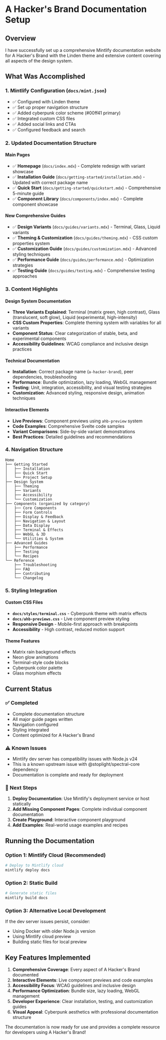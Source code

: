 # A Hacker's Brand Documentation Setup

## Overview

I have successfully set up a comprehensive Mintlify documentation website for A Hacker's Brand with the Linden theme and extensive content covering all aspects of the design system.

## What Was Accomplished

### 1. Mintlify Configuration (`docs/mint.json`)
- ✅ Configured with Linden theme
- ✅ Set up proper navigation structure
- ✅ Added cyberpunk color scheme (#00ff41 primary)
- ✅ Integrated custom CSS files
- ✅ Added social links and CTAs
- ✅ Configured feedback and search

### 2. Updated Documentation Structure

#### Main Pages
- ✅ **Homepage** (`docs/index.mdx`) - Complete redesign with variant showcase
- ✅ **Installation Guide** (`docs/getting-started/installation.mdx`) - Updated with correct package name
- ✅ **Quick Start** (`docs/getting-started/quickstart.mdx`) - Comprehensive 5-minute guide
- ✅ **Component Library** (`docs/components/index.mdx`) - Complete component showcase

#### New Comprehensive Guides
- ✅ **Design Variants** (`docs/guides/variants.mdx`) - Terminal, Glass, Liquid variants
- ✅ **Theming & Customization** (`docs/guides/theming.mdx`) - CSS custom properties system
- ✅ **Customization Guide** (`docs/guides/customization.mdx`) - Advanced styling techniques
- ✅ **Performance Guide** (`docs/guides/performance.mdx`) - Optimization strategies
- ✅ **Testing Guide** (`docs/guides/testing.mdx`) - Comprehensive testing approaches

### 3. Content Highlights

#### Design System Documentation
- **Three Variants Explained**: Terminal (matrix green, high contrast), Glass (translucent, soft glow), Liquid (experimental, high-intensity)
- **CSS Custom Properties**: Complete theming system with variables for all variants
- **Component Status**: Clear categorization of stable, beta, and experimental components
- **Accessibility Guidelines**: WCAG compliance and inclusive design practices

#### Technical Documentation
- **Installation**: Correct package name (`a-hacker-brand`), peer dependencies, troubleshooting
- **Performance**: Bundle optimization, lazy loading, WebGL management
- **Testing**: Unit, integration, accessibility, and visual testing strategies
- **Customization**: Advanced styling, responsive design, animation techniques

#### Interactive Elements
- **Live Previews**: Component previews using `ahb-preview` system
- **Code Examples**: Comprehensive Svelte code samples
- **Variant Comparisons**: Side-by-side variant demonstrations
- **Best Practices**: Detailed guidelines and recommendations

### 4. Navigation Structure

```
Home
├── Getting Started
│   ├── Installation
│   ├── Quick Start
│   └── Project Setup
├── Design System
│   ├── Theming
│   ├── Variants
│   ├── Accessibility
│   └── Customization
├── Components (organized by category)
│   ├── Core Components
│   ├── Form Controls
│   ├── Display & Feedback
│   ├── Navigation & Layout
│   ├── Data Display
│   ├── Terminal & Effects
│   ├── WebGL & 3D
│   └── Utilities & System
├── Advanced Guides
│   ├── Performance
│   ├── Testing
│   └── Recipes
└── Reference
    ├── Troubleshooting
    ├── FAQ
    ├── Contributing
    └── Changelog
```

### 5. Styling Integration

#### Custom CSS Files
- **`docs/styles/terminal.css`** - Cyberpunk theme with matrix effects
- **`docs/ahb-previews.css`** - Live component preview styling
- **Responsive Design** - Mobile-first approach with breakpoints
- **Accessibility** - High contrast, reduced motion support

#### Theme Features
- Matrix rain background effects
- Neon glow animations
- Terminal-style code blocks
- Cyberpunk color palette
- Glass morphism effects

## Current Status

### ✅ Completed
- Complete documentation structure
- All major guide pages written
- Navigation configured
- Styling integrated
- Content optimized for A Hacker's Brand

### ⚠️ Known Issues
- Mintlify dev server has compatibility issues with Node.js v24
- This is a known upstream issue with @stoplight/spectral-core dependency
- Documentation is complete and ready for deployment

### 🚀 Next Steps

1. **Deploy Documentation**: Use Mintlify's deployment service or host statically
2. **Add Missing Component Pages**: Complete individual component documentation
3. **Create Playground**: Interactive component playground
4. **Add Examples**: Real-world usage examples and recipes

## Running the Documentation

### Option 1: Mintlify Cloud (Recommended)
```bash
# Deploy to Mintlify cloud
mintlify deploy docs
```

### Option 2: Static Build
```bash
# Generate static files
mintlify build docs
```

### Option 3: Alternative Local Development
If the dev server issues persist, consider:
- Using Docker with older Node.js version
- Using Mintlify cloud preview
- Building static files for local preview

## Key Features Implemented

1. **Comprehensive Coverage**: Every aspect of A Hacker's Brand documented
2. **Interactive Elements**: Live component previews and code examples
3. **Accessibility Focus**: WCAG guidelines and inclusive design
4. **Performance Optimization**: Bundle size, lazy loading, WebGL management
5. **Developer Experience**: Clear installation, testing, and customization guides
6. **Visual Appeal**: Cyberpunk aesthetics with professional documentation structure

The documentation is now ready for use and provides a complete resource for developers using A Hacker's Brand!
